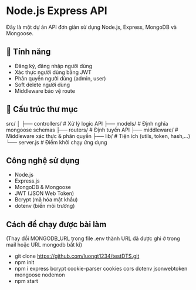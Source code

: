 # Node.js Express API

Đây là một dự án API đơn giản sử dụng Node.js, Express, MongoDB và Mongoose.

## 🚀 Tính năng

- Đăng ký, đăng nhập người dùng
- Xác thực người dùng bằng JWT
- Phân quyền người dùng (admin, user)
- Soft delete người dùng
- Middleware bảo vệ route

## 📁 Cấu trúc thư mục

src/
│
├── controllers/ # Xử lý logic API
├── models/ # Định nghĩa mongoose schemas
├── routers/ # Định tuyến API
├── middleware/ # Middleware xác thực & phân quyền
├── lib/ # Tiện ích (utils, token, hash,...)
└── server.js # Điểm khởi chạy ứng dụng

## Công nghệ sử dụng
- Node.js
- Express.js
- MongoDB & Mongoose
- JWT (JSON Web Token)
- Bcrypt (mã hóa mật khẩu)
- dotenv (biến môi trường)

## Cách để chạy được bài làm
(Thay đổi MONGODB_URL trong file .env thành URL đã được ghi ở trong mail hoặc URL mongodb bất kì)
- git clone https://github.com/luongt1234/testDTS.git
- npm init
- npm i express bcrypt cookie-parser cookies cors dotenv jsonwebtoken mongoose nodemon
- npm start
